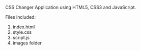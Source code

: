 CSS Changer Application using HTML5, CSS3 and JavaScript.

Files included:

1. index.html
2. style.css
3. script.js
4. images folder
